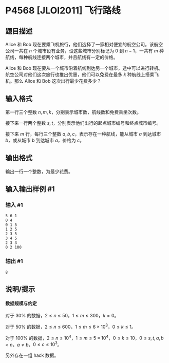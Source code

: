 # P4568 [JLOI2011] 飞行路线

## 题目描述

Alice 和 Bob 现在要乘飞机旅行，他们选择了一家相对便宜的航空公司。该航空公司一共在 $n$ 个城市设有业务，设这些城市分别标记为 $0$ 到 $n-1$，一共有 $m$ 种航线，每种航线连接两个城市，并且航线有一定的价格。

Alice 和 Bob 现在要从一个城市沿着航线到达另一个城市，途中可以进行转机。航空公司对他们这次旅行也推出优惠，他们可以免费在最多 $k$ 种航线上搭乘飞机。那么 Alice 和 Bob 这次出行最少花费多少？

## 输入格式

第一行三个整数 $n,m,k$，分别表示城市数，航线数和免费乘坐次数。

接下来一行两个整数 $s,t$，分别表示他们出行的起点城市编号和终点城市编号。

接下来 $m$ 行，每行三个整数 $a,b,c$，表示存在一种航线，能从城市 $a$ 到达城市 $b$，或从城市 $b$ 到达城市 $a$，价格为 $c$。

## 输出格式

输出一行一个整数，为最少花费。

## 输入输出样例 #1

### 输入 #1

```
5 6 1
0 4
0 1 5
1 2 5
2 3 5
3 4 5
2 3 3
0 2 100
```

### 输出 #1

```
8
```

## 说明/提示

#### 数据规模与约定

对于 $30\%$ 的数据，$2 \le n \le 50$，$1 \le m \le 300$，$k=0$。

对于 $50\%$ 的数据，$2 \le n \le 600$，$1 \le m \le 6\times10^3$，$0 \le k \le 1$。

对于 $100\%$ 的数据，$2 \le n \le 10^4$，$1 \le m \le 5\times 10^4$，$0 \le k \le 10$，$0\le s,t,a,b < n$，$a\ne b$，$0\le c\le 10^3$。

另外存在一组 hack 数据。